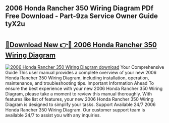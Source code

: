 ## 2006 Honda Rancher 350 Wiring Diagram PDf Free Download - Part-9za Service Owner Guide tyX2u

# <h2><a href="http://dfjpn3s.blite.top/?on=2006+Honda+Rancher+350+Wiring+Diagram">🔗Download New 👉🔴 2006 Honda Rancher 350 Wiring Diagram</a></h2>

[![2006 Honda Rancher 350 Wiring Diagram download](https://i.imgur.com/lujVjoI.png)](http://dfjpn3s.blite.top/?on=2006+Honda+Rancher+350+Wiring+Diagram)
Your Comprehensive Guide This user manual provides a complete overview of your new 2006 Honda Rancher 350 Wiring Diagram, including installation, operation, maintenance, and troubleshooting tips. Important Information Ahead To ensure the best experience with your new 2006 Honda Rancher 350 Wiring Diagram, please take a moment to review this manual thoroughly. With features like list of features, your new 2006 Honda Rancher 350 Wiring Diagram is designed to simplify your tasks. Support Available 24/7 2006 Honda Rancher 350 Wiring Diagram. Our customer support team is available 24/7 to assist you with any inquiries.
